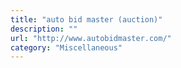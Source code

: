 ```yaml
---
title: "auto bid master (auction)"
description: ""
url: "http://www.autobidmaster.com/"
category: "Miscellaneous"
---
```

